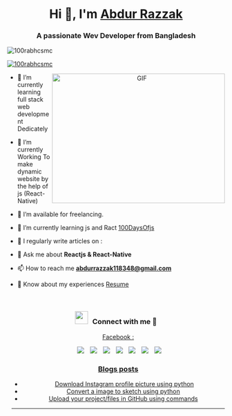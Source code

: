 <h1 align="center">Hi 👋, I'm <a href="https://github.com/Razzak118348" target="blank">
Abdur Razzak</a></h1>
<h3 align="center">A passionate Wev Developer from Bangladesh </h3>

<p align="left"> <img src="https://komarev.com/ghpvc/?username=100rabhcsmc&label=Profile%20views&color=0e75b6&style=flat" alt="100rabhcsmc" /> </p>

<p align="left"> <a href="https://twitter.com/100rabhcsmc" target="blank"><img src="https://img.shields.io/twitter/follow/100rabhcsmc?logo=twitter&style=for-the-badge" alt="100rabhcsmc" /></a> </p>

<a target="_blank" align="center">
  <img align="right" top="500" height="300" width="400" alt="GIF" src="https://media.giphy.com/media/SWoSkN6DxTszqIKEqv/giphy.gif">
</a>

- 🔭 I’m currently learning full stack web development Dedicately <a href=""></a>

- 🌱 I’m currently Working To make dynamic website by the help of js (React-Native)

- 🤝 I’m available for freelancing.

- 🌱 I’m currently learning js and Ract <a href="">100DaysOfjs</a>

- 📝 I regularly write articles on :

- 💬 Ask me about **Reactjs & React-Native**

- 📫 How to reach me **abdurrazzak118348@gmail.com**

- 📄 Know about my experiences <a href="" target="blank">Resume</a>
<br/>
<h3 align="center" > <img src="https://media.giphy.com/media/iY8CRBdQXODJSCERIr/giphy.gif" width="30" height="30" style="margin-right: 10px;">Connect with me 🤝 </h3>

<p align="center">

 <div align="center"  class="icons-social" style="margin-left: 10px;">
	 	<a style="margin-left: 5px;" target="_blank" href="https://www.facebook.com/profile.php?id=100019368175572"><p style="inline">Facebook :</p></a>
        <a style="margin-left: 10px;"  target="_blank" href="https://www.linkedin.com/in/abdur-razzak-6aa21a239/">
			<img src="https://img.icons8.com/doodle/40/000000/linkedin--v2.png"></a>
        <a style="margin-left: 10px;" target="_blank" href="https://github.com/Razzak118348">
		<img src="https://img.icons8.com/doodle/40/000000/github--v1.png"></a>
		<a style="margin-left: 10px;" target="_blank" href="">
				<img src="https://img.icons8.com/external-tal-revivo-color-tal-revivo/40/000000/external-stack-overflow-is-a-question-and-answer-site-for-professional-logo-color-tal-revivo.png"></a>
	   <a style="margin-left: 10px;" target="_blank" href="">
					<img src="https://img.icons8.com/external-sketchy-juicy-fish/0.6x/external-blog-online-services-sketchy-sketchy-juicy-fish.png"></a>
        <a style="margin-left: 10px;" target="_blank" href="">
			<img src="https://img.icons8.com/doodle/40/000000/instagram-new--v2.png"></a>
		<a style="margin-left: 10px;" target="_blank" href="">
			<img src="https://img.icons8.com/doodle/1x/twitter-squared--v2.png" ></a>
		<a style="margin-left: 10px;" target="_blank" href="">
				<img src="https://img.icons8.com/doodle/1x/youtube--v2.png" ></a>
		<a style="margin-left: 5px;" target="_blank" href="">

  

</p>

### Blogs posts

<!-- BLOG-POST-LIST:START -->

- [Download Instagram profile picture using python]()
- [Convert a image to sketch using python]()
- [Upload your project/files in GitHub using commands]()
<!-- BLOG-POST-LIST:END -->

---




